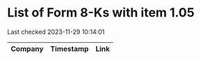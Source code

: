# List of Form 8-Ks with item 1.05
Last checked 2023-11-29 10:14:01

|Company|Timestamp|Link|
|---|---|---|
